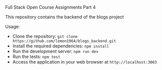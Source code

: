 Full Stack Open Course Assignments Part 4

This repository contains the backend of the blogs project

Usage:

- Clone the repository: `git clone https://github.com/lemon1964/blogs_backend.git`
- Install the required dependencies: `npm install`
- Run the development server: `npm run dev`
- Run the tests: `npm test`
- Access the application in your web browser at `http://localhost:3003`
